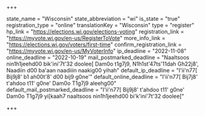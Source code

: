 +++

state_name = "Wisconsin"
state_abbreviation = "wi"
is_state = "true"
registration_type = "online"
translationKey = "Wisconsin"
type = "register"
hp_link = "https://elections.wi.gov/elections-voting"
registration_link = "https://myvote.wi.gov/en-us/RegisterToVote"
more_info_link = "https://elections.wi.gov/voters/first-time"
confirm_registration_link = "https://myvote.wi.gov/en-us/MyVoterInfo"
ip_deadline = "2022-11-08"
online_deadline = "2022-10-19"
mail_postmarked_deadline = "Naaltsoos nin1h1jeehd00 bik'ini'7t'32 doolee[ Dam0o t1g7j9, N1h1st'47ts'11dah Gh22j8', Naadiin d00 ba'aan naadiiin naakig00 yihah"
default_ip_deadline = "I'ii'n77[ Bij9j8' b1 ah00t'8' d00 bij9 g0ne'"
default_online_deadline = "I'ii'n77[ Bij7j8' t'ahdoo t11' g0ne' Dam0o T1g7j9 aleehg00"
default_mail_postmarked_deadline = "I'ii'n77[ Bij9j8' t'ahdoo t11' g0ne' Dam0o T1g7j9 yi[kaah7 naaltsoos nin1h1jeehd00 bi'k'ini'7t'32 doolee["

+++